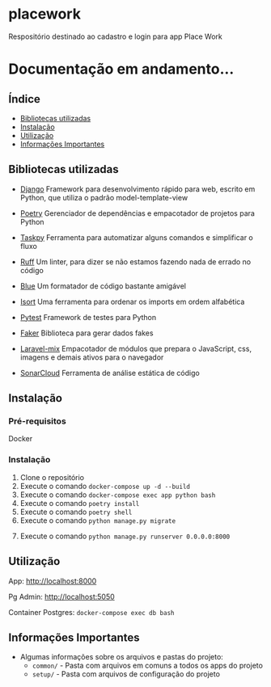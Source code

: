 # placework
Respositório destinado ao cadastro e login para app  Place Work

# Documentação em andamento...

## Índice

- [Bibliotecas utilizadas](#bibliotecas-utilizadas)
- [Instalação](#instalação)
- [Utilização](#utilização)
- [Informações Importantes](#informações-importantes)

## Bibliotecas utilizadas

- [Django](https://www.djangoproject.com/)
Framework para desenvolvimento rápido para web, escrito em Python, que utiliza o padrão model-template-view

- [Poetry](https://python-poetry.org/)
Gerenciador de dependências e empacotador de projetos para Python

- [Taskpy](https://github.com/taskipy/taskipy)
Ferramenta para automatizar alguns comandos e simplificar o fluxo

- [Ruff](https://docs.astral.sh/ruff/)
Um linter, para dizer se não estamos fazendo nada de errado no código

- [Blue](https://blue.readthedocs.io/en/latest/index.html)
Um formatador de código bastante amigável

- [Isort](https://pycqa.github.io/isort/)
Uma ferramenta para ordenar os imports em ordem alfabética

- [Pytest](https://docs.pytest.org/en/7.4.x/)
Framework de testes para Python

- [Faker](https://github.com/joke2k/faker)
Biblioteca para gerar dados fakes

- [Laravel-mix](https://laravel-mix.com/)
Empacotador de módulos que prepara o JavaScript, css, imagens e demais ativos para o navegador

- [SonarCloud](https://sonarcloud.io/)
Ferramenta de análise estática de código


## Instalação

### Pré-requisitos
Docker

### Instalação
1. Clone o repositório
2. Execute o comando `docker-compose up -d --build`
3. Execute o comando `docker-compose exec app python bash`
4. Execute o comando `poetry install`
4. Execute o comando `poetry shell`
5. Execute o comando `python manage.py migrate`
<!-- 6. Execute o comando `python manage.py seeds` -->
7. Execute o comando `python manage.py runserver 0.0.0.0:8000`


## Utilização

App: [http://localhost:8000](http://localhost:8000/)

Pg Admin: [http://localhost:5050](http://localhost:5050/)

Container Postgres: `docker-compose exec db bash`


## Informações Importantes

- Algumas informações sobre os arquivos e pastas do projeto:
    - `common/` - Pasta com arquivos em comuns a todos os apps do projeto
    - `setup/` - Pasta com arquivos de configuração do projeto